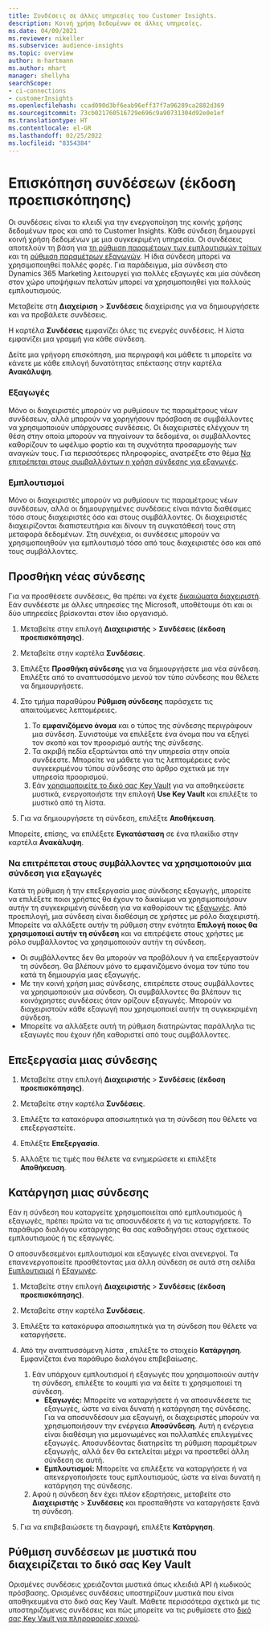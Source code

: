 ```yaml
---
title: Συνδέσεις σε άλλες υπηρεσίες του Customer Insights.
description: Κοινή χρήση δεδομένων σε άλλες υπηρεσίες.
ms.date: 04/09/2021
ms.reviewer: nikeller
ms.subservice: audience-insights
ms.topic: overview
author: m-hartmann
ms.author: mhart
manager: shellyha
searchScope:
- ci-connections
- customerInsights
ms.openlocfilehash: ccad090d3bf6eab96eff37f7a96289ca2882d369
ms.sourcegitcommit: 73cb021760516729e696c9a90731304d92e0e1ef
ms.translationtype: HT
ms.contentlocale: el-GR
ms.lasthandoff: 02/25/2022
ms.locfileid: "8354384"
---
```

# <a name="connections-preview-overview"></a>Επισκόπηση συνδέσεων (έκδοση προεπισκόπησης)

Οι συνδέσεις είναι το κλειδί για την ενεργοποίηση της κοινής χρήσης δεδομένων προς και από το Customer Insights. Κάθε σύνδεση δημιουργεί κοινή χρήση δεδομένων με μια συγκεκριμένη υπηρεσία. Οι συνδέσεις αποτελούν τη βάση για [τη ρύθμιση παραμέτρων των εμπλουτισμών τρίτων](enrichment-hub.md) και τη [ρύθμιση παραμέτρων εξαγωγών](export-destinations.md). Η ίδια σύνδεση μπορεί να χρησιμοποιηθεί πολλές φορές. Για παράδειγμα, μία σύνδεση στο Dynamics 365 Marketing λειτουργεί για πολλές εξαγωγές και μία σύνδεση στον χώρο υποψήφιων πελατών μπορεί να χρησιμοποιηθεί για πολλούς εμπλουτισμούς.

Μεταβείτε στη **Διαχείριση** > **Συνδέσεις** διαχείρισης για να δημιουργήσετε και να προβάλετε συνδέσεις.

Η καρτέλα **Συνδέσεις** εμφανίζει όλες τις ενεργές συνδέσεις. Η λίστα εμφανίζει μια γραμμή για κάθε σύνδεση. 

Δείτε μια γρήγορη επισκόπηση, μια περιγραφή και μάθετε τι μπορείτε να κάνετε με κάθε επιλογή δυνατότητας επέκτασης στην καρτέλα **Ανακάλυψη**.

### <a name="exports"></a>Εξαγωγές

Μόνο οι διαχειριστές μπορούν να ρυθμίσουν τις παραμέτρους νέων συνδέσεων, αλλά μπορούν να χορηγήσουν πρόσβαση σε συμβάλλοντες να χρησιμοποιούν υπάρχουσες συνδέσεις. Οι διαχειριστές ελέγχουν τη θέση στην οποία μπορούν να πηγαίνουν τα δεδομένα, οι συμβάλλοντες καθορίζουν το ωφέλιμο φορτίο και τη συχνότητα προσαρμογής των αναγκών τους. Για περισσότερες πληροφορίες, ανατρέξτε στο θέμα [Να επιτρέπεται στους συμβαλλόντων η χρήση σύνδεσης για εξαγωγές](#allow-contributors-to-use-a-connection-for-exports).

### <a name="enrichments"></a>Εμπλουτισμοί

Μόνο οι διαχειριστές μπορούν να ρυθμίσουν τις παραμέτρους νέων συνδέσεων, αλλά οι δημιουργημένες συνδέσεις είναι πάντα διαθέσιμες τόσο στους διαχειριστές όσο και στους συμβάλλοντες. Οι διαχειριστές διαχειρίζονται διαπιστευτήρια και δίνουν τη συγκατάθεσή τους στη μεταφορά δεδομένων. Στη συνέχεια, οι συνδέσεις μπορούν να χρησιμοποιηθούν για εμπλουτισμό τόσο από τους διαχειριστές όσο και από τους συμβάλλοντες.

## <a name="add-a-new-connection"></a>Προσθήκη νέας σύνδεσης

Για να προσθέσετε συνδέσεις, θα πρέπει να έχετε [δικαιώματα διαχειριστή](permissions.md). Εάν συνδέεστε με άλλες υπηρεσίες της Microsoft, υποθέτουμε ότι και οι δύο υπηρεσίες βρίσκονται στον ίδιο οργανισμό.

1. Μεταβείτε στην επιλογή **Διαχειριστής** > **Συνδέσεις (έκδοση προεπισκόπησης)**.

1. Μεταβείτε στην καρτέλα **Συνδέσεις**.

1. Επιλέξτε **Προσθήκη σύνδεσης** για να δημιουργήσετε μια νέα σύνδεση. Επιλέξτε από το αναπτυσσόμενο μενού τον τύπο σύνδεσης που θέλετε να δημιουργήσετε.

1. Στο τμήμα παραθύρου **Ρύθμιση σύνδεσης** παράσχετε τις απαιτούμενες λεπτομέρειες. 
   1. Το **εμφανιζόμενο όνομα** και ο τύπος της σύνδεσης περιγράφουν μια σύνδεση. Συνιστούμε να επιλέξετε ένα όνομα που να εξηγεί τον σκοπό και τον προορισμό αυτής της σύνδεσης.
   1. Τα ακριβή πεδία εξαρτώνται από την υπηρεσία στην οποία συνδέεστε. Μπορείτε να μάθετε για τις λεπτομέρειες ενός συγκεκριμένου τύπου σύνδεσης στο άρθρο σχετικά με την υπηρεσία προορισμού.
   1. Εάν [χρησιμοποιείτε το δικό σας Key Vault](use-azure-key-vault.md) για να αποθηκεύσετε μυστικά, ενεργοποιήστε την επιλογή **Use Key Vault** και επιλέξτε το μυστικό από τη λίστα.

1. Για να δημιουργήσετε τη σύνδεση, επιλέξτε **Αποθήκευση**.

Μπορείτε, επίσης, να επιλέξετε **Εγκατάσταση** σε ένα πλακίδιο στην καρτέλα **Ανακάλυψη**.

### <a name="allow-contributors-to-use-a-connection-for-exports"></a>Να επιτρέπεται στους συμβάλλοντες να χρησιμοποιούν μια σύνδεση για εξαγωγές

Κατά τη ρύθμιση ή την επεξεργασία μιας σύνδεσης εξαγωγής, μπορείτε να επιλέξετε ποιοι χρήστες θα έχουν το δικαίωμα να χρησιμοποιήσουν αυτήν τη συγκεκριμένη σύνδεση για να καθορίσουν τις [εξαγωγές](export-destinations.md). Από προεπιλογή, μια σύνδεση είναι διαθέσιμη σε χρήστες με ρόλο διαχειριστή. Μπορείτε να αλλάξετε αυτήν τη ρύθμιση στην ενότητα **Επιλογή ποιος θα χρησιμοποιεί αυτήν τη σύνδεση** και να επιτρέψετε στους χρήστες με ρόλο συμβάλλοντος να χρησιμοποιούν αυτήν τη σύνδεση.

- Οι συμβάλλοντες δεν θα μπορούν να προβάλουν ή να επεξεργαστούν τη σύνδεση. Θα βλέπουν μόνο το εμφανιζόμενο όνομα τον τύπο του κατά τη δημιουργία μιας εξαγωγής.
- Με την κοινή χρήση μιας σύνδεσης, επιτρέπετε στους συμβάλλοντες να χρησιμοποιούν μια σύνδεση. Οι συμβάλλοντες θα βλέπουν τις κοινόχρηστες συνδέσεις όταν ορίζουν εξαγωγές. Μπορούν να διαχειριστούν κάθε εξαγωγή που χρησιμοποιεί αυτήν τη συγκεκριμένη σύνδεση.
- Μπορείτε να αλλάξετε αυτή τη ρύθμιση διατηρώντας παράλληλα τις εξαγωγές που έχουν ήδη καθοριστεί από τους συμβάλλοντες.

## <a name="edit-a-connection"></a>Επεξεργασία μιας σύνδεσης

1. Μεταβείτε στην επιλογή **Διαχειριστής** > **Συνδέσεις (έκδοση προεπισκόπησης)**.

1. Μεταβείτε στην καρτέλα **Συνδέσεις**.

1. Επιλέξτε τα κατακόρυφα αποσιωπητικά για τη σύνδεση που θέλετε να επεξεργαστείτε.

1. Επιλέξτε **Επεξεργασία**.

1. Αλλάξτε τις τιμές που θέλετε να ενημερώσετε κι επιλέξτε **Αποθήκευση**.

## <a name="remove-a-connection"></a>Κατάργηση μιας σύνδεσης

Εάν η σύνδεση που καταργείτε χρησιμοποιείται από εμπλουτισμούς ή εξαγωγές, πρέπει πρώτα να τις αποσυνδέσετε ή να τις καταργήσετε. Το παράθυρο διαλόγου κατάργησης θα σας καθοδηγήσει στους σχετικούς εμπλουτισμούς ή τις εξαγωγές. 

Ο αποσυνδεσεμένοι εμπλουτισμοί και εξαγωγές είναι ανενεργοί. Τα επανενεργοποιείτε προσθέτοντας μια άλλη σύνδεση σε αυτά στη σελίδα [Εμπλουτισμοί](enrichment-hub.md) ή [Εξαγωγές](export-destinations.md).

1. Μεταβείτε στην επιλογή **Διαχειριστής** > **Συνδέσεις (έκδοση προεπισκόπησης)**.

1. Μεταβείτε στην καρτέλα **Συνδέσεις**.

1. Επιλέξτε τα κατακόρυφα αποσιωπητικά για τη σύνδεση που θέλετε να καταργήσετε.

1. Από την αναπτυσσόμενη λίστα , επιλέξτε το στοιχείο **Κατάργηση**. Εμφανίζεται ένα παράθυρο διαλόγου επιβεβαίωσης.

   1. Εάν υπάρχουν εμπλουτισμοί ή εξαγωγές που χρησιμοποιούν αυτήν τη σύνδεση, επιλέξτε το κουμπί για να δείτε τι χρησιμοποιεί τη σύνδεση.
      - **Εξαγωγές:** Μπορείτε να καταργήσετε ή να αποσυνδέσετε τις εξαγωγές, ώστε να είναι δυνατή η κατάργηση της σύνδεσης. Για να αποσυνδέσουν μια εξαγωγή, οι διαχειριστές μπορούν να χρησιμοποιήσουν την ενέργεια **Αποσύνδεση**. Αυτή η ενέργεια είναι διαθέσιμη για μεμονωμένες και πολλαπλές επιλεγμένες εξαγωγές. Αποσυνδέοντας διατηρείτε τη ρύθμιση παραμέτρων εξαγωγής, αλλά δεν θα εκτελείται μέχρι να προστεθεί άλλη σύνδεση σε αυτή.
      - **Εμπλουτισμοί:** Μπορείτε να επιλέξετε να καταργήσετε ή να απενεργοποιήσετε τους εμπλουτισμούς, ώστε να είναι δυνατή η κατάργηση της σύνδεσης. 
   1. Αφού η σύνδεση δεν έχει πλέον εξαρτήσεις, μεταβείτε στο **Διαχειριστής** > **Συνδέσεις** και προσπαθήστε να καταργήσετε ξανά τη σύνδεση.

1. Για να επιβεβαιώσετε τη διαγραφή, επιλέξτε **Κατάργηση**.

## <a name="set-up-connections-with-secrets-managed-by-your-own-key-vault"></a>Ρύθμιση συνδέσεων με μυστικά που διαχειρίζεται το δικό σας Key Vault

Ορισμένες συνδέσεις χρειάζονται μυστικά όπως κλειδιά API ή κωδικούς πρόσβασης. Ορισμένες συνδέσεις υποστηρίζουν μυστικά που είναι αποθηκευμένα στο δικό σας Key Vault. Μάθετε περισσότερα σχετικά με τις υποστηριζόμενες συνδέσεις και πώς μπορείτε να τις ρυθμίσετε στο [δικό σας Key Vault για πληροφορίες κοινού](use-azure-key-vault.md).
